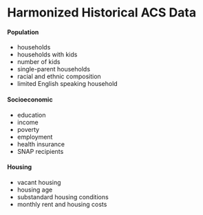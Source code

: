 # Harmonized Historical ACS Data

#### Population

- households
- households with kids
- number of kids
- single-parent households
- racial and ethnic composition
- limited English speaking household

#### Socioeconomic

- education
- income
- poverty
- employment
- health insurance
- SNAP recipients

#### Housing

- vacant housing
- housing age
- substandard housing conditions
- monthly rent and housing costs


